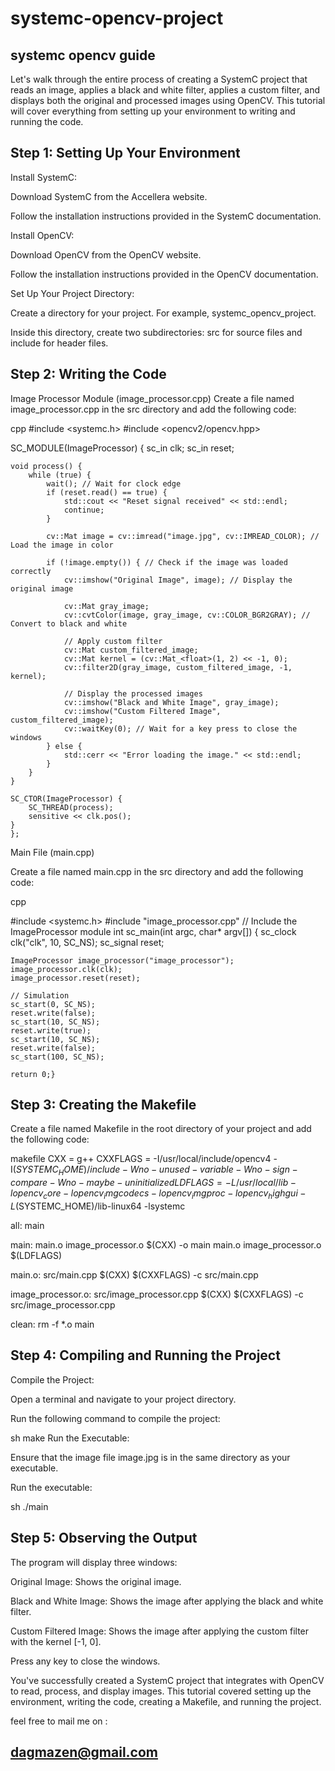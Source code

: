 # systemc-opencv-project

systemc opencv guide 
-

Let's walk through the entire process of creating a SystemC project that reads an image, applies a black and white filter, applies a custom filter, and displays both the original and processed images using OpenCV. This tutorial will cover everything from setting up your environment to writing and running the code.

Step 1: Setting Up Your Environment
-

Install SystemC:

Download SystemC from the Accellera website.

Follow the installation instructions provided in the SystemC documentation.

Install OpenCV:

Download OpenCV from the OpenCV website.

Follow the installation instructions provided in the OpenCV documentation.

Set Up Your Project Directory:

Create a directory for your project. For example, systemc_opencv_project.

Inside this directory, create two subdirectories: src for source files and include for header files.


Step 2: Writing the Code
-


Image Processor Module (image_processor.cpp)
Create a file named image_processor.cpp in the src directory and add the following code:

cpp
#include <systemc.h>
#include <opencv2/opencv.hpp>

SC_MODULE(ImageProcessor) {
    sc_in<bool> clk;
    sc_in<bool> reset;

    void process() {
        while (true) {
            wait(); // Wait for clock edge
            if (reset.read() == true) {
                std::cout << "Reset signal received" << std::endl;
                continue;
            }

            cv::Mat image = cv::imread("image.jpg", cv::IMREAD_COLOR); // Load the image in color

            if (!image.empty()) { // Check if the image was loaded correctly
                cv::imshow("Original Image", image); // Display the original image

                cv::Mat gray_image;
                cv::cvtColor(image, gray_image, cv::COLOR_BGR2GRAY); // Convert to black and white

                // Apply custom filter
                cv::Mat custom_filtered_image;
                cv::Mat kernel = (cv::Mat_<float>(1, 2) << -1, 0);
                cv::filter2D(gray_image, custom_filtered_image, -1, kernel);

                // Display the processed images
                cv::imshow("Black and White Image", gray_image);
                cv::imshow("Custom Filtered Image", custom_filtered_image);
                cv::waitKey(0); // Wait for a key press to close the windows
            } else {
                std::cerr << "Error loading the image." << std::endl;
            }
        }
    }

    SC_CTOR(ImageProcessor) {
        SC_THREAD(process);
        sensitive << clk.pos();
    } 
    };


Main File (main.cpp)

Create a file named main.cpp in the src directory and add the following code:

cpp

#include <systemc.h>
#include "image_processor.cpp" // Include the ImageProcessor module
int sc_main(int argc, char* argv[]) { sc_clock clk("clk", 10, SC_NS);
    sc_signal<bool> reset;
    
    ImageProcessor image_processor("image_processor");
    image_processor.clk(clk);
    image_processor.reset(reset);
    
    // Simulation
    sc_start(0, SC_NS);
    reset.write(false);
    sc_start(10, SC_NS);
    reset.write(true);
    sc_start(10, SC_NS);
    reset.write(false);
    sc_start(100, SC_NS);

    return 0;}

Step 3: Creating the Makefile
-

Create a file named Makefile in the root directory of your project and add the following code:

makefile
CXX = g++
CXXFLAGS = -I/usr/local/include/opencv4 -I$(SYSTEMC_HOME)/include -Wno-unused-variable -Wno-sign-compare -Wno-maybe-uninitialized
LDFLAGS = -L/usr/local/lib -lopencv_core -lopencv_imgcodecs -lopencv_imgproc -lopencv_highgui -L$(SYSTEMC_HOME)/lib-linux64 -lsystemc

all: main

main: main.o image_processor.o
    $(CXX) -o main main.o image_processor.o $(LDFLAGS)

main.o: src/main.cpp
    $(CXX) $(CXXFLAGS) -c src/main.cpp

image_processor.o: src/image_processor.cpp
    $(CXX) $(CXXFLAGS) -c src/image_processor.cpp

clean:
    rm -f *.o main

    
Step 4: Compiling and Running the Project
-

Compile the Project:

Open a terminal and navigate to your project directory.

Run the following command to compile the project:

sh
make
Run the Executable:

Ensure that the image file image.jpg is in the same directory as your executable.

Run the executable:

sh
./main

Step 5: Observing the Output
-

The program will display three windows:

Original Image: Shows the original image.

Black and White Image: Shows the image after applying the black and white filter.

Custom Filtered Image: Shows the image after applying the custom filter with the kernel [-1, 0].

Press any key to close the windows.


You've successfully created a SystemC project that integrates with OpenCV to read, process, and display images. This tutorial covered setting up the environment, writing the code, creating a Makefile, and running the project.

feel free to mail me on :

dagmazen@gmail.com
-
